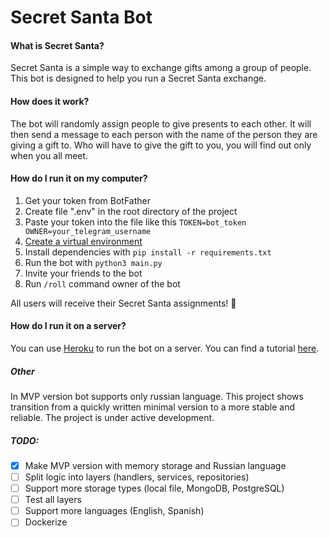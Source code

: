 # Secret Santa Bot

#### What is Secret Santa?

Secret Santa is a simple way to exchange gifts among a group of people. This bot is designed to help you run a Secret Santa exchange.

#### How does it work?

The bot will randomly assign people to give presents to each other.
It will then send a message to each person with the name of the person they are giving a gift to.
Who will have to give the gift to you, you will find out only when you all meet.

#### How do I run it on my computer?

1) Get your token from BotFather
2) Create file ".env" in the root directory of the project
3) Paste your token into the file like this `TOKEN=bot_token OWNER=your_telegram_username`
4) [Create a virtual environment](https://docs.python.org/3/tutorial/venv.html#creating-virtual-environments)
5) Install dependencies with `pip install -r requirements.txt`
6) Run the bot with `python3 main.py`
7) Invite your friends to the bot
8) Run `/roll` command owner of the bot

All users will receive their Secret Santa assignments! 🎁

#### How do I run it on a server?

You can use [Heroku](https://www.heroku.com/) to run the bot on a server. You can find a tutorial [here](https://devcenter.heroku.com/articles/getting-started-with-python).

##### Other

In MVP version bot supports only russian language.
This project shows transition from a quickly written minimal version to a more stable and reliable. The project is under active development.

##### TODO:

- [X]  Make MVP version with memory storage and Russian language
- [ ]  Split logic into layers (handlers, services, repositories)
- [ ]  Support more storage types (local file, MongoDB, PostgreSQL)
- [ ]  Test all layers
- [ ]  Support more languages (English, Spanish)
- [ ]  Dockerize
